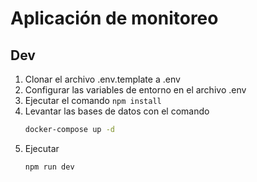 # Aplicación de monitoreo

## Dev

1. Clonar el archivo .env.template a .env
2. Configurar las variables de entorno en el archivo .env
3. Ejecutar el comando `npm install`
4. Levantar las bases de datos con el comando
   ```bash
   docker-compose up -d
   ```
5. Ejecutar
   ```bash
   npm run dev
   ```
